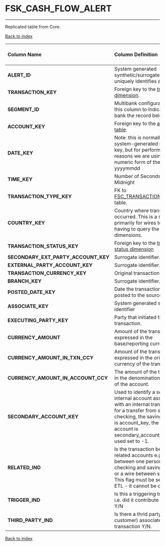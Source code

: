 # FSK_CASH_FLOW_ALERT

---

Replicated table from Core.

[Back to index](./index.md)

| Column Name                         | Column Definition                                                                                                                                                                                                                              | Column Data Type   | Column Null Option   | PK   | FK   |
|:------------------------------------|:-----------------------------------------------------------------------------------------------------------------------------------------------------------------------------------------------------------------------------------------------|:-------------------|:---------------------|:-----|:-----|
| **ALERT_ID**                        | System generated synthetic/surrogate key that uniquely identifies an alert.                                                                                                                                                                    | NUMBER(12)         | Not Null             | Yes  | No   |
| **TRANSACTION_KEY**                 | Foreign key to the [transaction dimension](https://onishchenkoar.github.io/fcfcore/fsc_transaction_dim.html).                                                                                                                                                                                                     | NUMBER(12)         | Not Null             | Yes  | No   |
| **SEGMENT_ID**                      | Multibank configurations use this column to indicate which bank the record belongs to.                                                                                                                                                         | VARCHAR2(128)      | Not Null             | Yes  | No   |
| **ACCOUNT_KEY**                     | Foreign key to the [account table](https://onishchenkoar.github.io/fcfcore/fsc_account_dim.html).                                                                                                                                                                                                              | NUMBER(12)         | Not Null             | No   | No   |
| **DATE_KEY**                        | Note: this is normally a system-generated surrogate key, but for performance reasons we are using a numeric form of the date: yyyymmdd                                                                                                         | NUMBER(8,0)        | Not Null             | No   | No   |
| **TIME_KEY**                        | Number of Seconds since Midnight                                                                                                                                                                                                               | NUMBER(6)          | Not Null             | No   | No   |
| **TRANSACTION_TYPE_KEY**            | FK to [FSC_TRANSACTION_TYPE_DIM](https://onishchenkoar.github.io/fcfcore/fsc_transaction_type_dim.html) table.                                                                                                                                                                                                              | NUMBER(12)         | Not Null             | No   | No   |
| **COUNTRY_KEY**                     | Country where transaction occurred.  This is a short-cut primarily for wires to avoid having to query the wire dimensions.                                                                                                                     | NUMBER(5)          | Not Null             | No   | No   |
| **TRANSACTION_STATUS_KEY**          | Foreign key to the [transaction status dimension](./https://onishchenkoar.github.io/fcfcore/fsc_transaction_status_dim.html)                                                                                                                                                                                                | NUMBER(5)          | Not Null             | No   | No   |
| **SECONDARY_EXT_PARTY_ACCOUNT_KEY** | Surrogate identifier.                                                                                                                                                                                                                          | NUMBER(12)         | Null                 | No   | No   |
| **EXTERNAL_PARTY_ACCOUNT_KEY**      | Surrogate identifier.                                                                                                                                                                                                                          | NUMBER(12)         | Not Null             | No   | No   |
| **TRANSACTION_CURRENCY_KEY**        | Original transaction currency.                                                                                                                                                                                                                 | NUMBER(5)          | Not Null             | No   | No   |
| **BRANCH_KEY**                      | Surrogate identifier.                                                                                                                                                                                                                          | NUMBER(12)         | Not Null             | No   | No   |
| **POSTED_DATE_KEY**                 | Date the transaction was posted to the source system.                                                                                                                                                                                          | NUMBER(8)          | Null                 | No   | No   |
| **ASSOCIATE_KEY**                   | System generated surrogate identifier                                                                                                                                                                                                          | NUMBER(12)         | Null                 | No   | No   |
| **EXECUTING_PARTY_KEY**             | Party that initiated the transaction.                                                                                                                                                                                                          | NUMBER(12)         | Null                 | No   | No   |
| **CURRENCY_AMOUNT**                 | Amount of the transaction expressed in the base/reporting currency.                                                                                                                                                                            | NUMBER(18,5)       | Null                 | No   | No   |
| **CURRENCY_AMOUNT_IN_TXN_CCY**      | Amount of the transaction expressed in the original currency of the transaction.                                                                                                                                                               | NUMBER(18,5)       | Null                 | No   | No   |
| **CURRENCY_AMOUNT_IN_ACCOUNT_CCY**  | The amount of the transaction in the denomination currency of the account.                                                                                                                                                                     | NUMBER(18,5)       | Null                 | No   | No   |
| **SECONDARY_ACCOUNT_KEY**           | Used to identify a secondary internal account associated with an internal transfer.  e.g. for a  transfer from savings to checking, the savings account is account_key, the checking account is secondary_account_key.  If not used set to -1. | NUMBER(12)         | Not Null             | No   | No   |
| **RELATED_IND**                     | Is the transaction between two related accounts e.g. a transfer between one person's checking and savings accounts or a wire between spouses.  This flag must be set by the ETL - it cannot be derived.                                        | CHAR(1)            | Not Null             | No   | No   |
| **TRIGGER_IND**                     | Is this a triggering transaction i.e. did it contribute to the alert?  Y/N                                                                                                                                                                     | CHAR(1)            | Null                 | No   | No   |
| **THIRD_PARTY_IND**                 | Is there a thrid party (i.e. non-customer) associated with this transaction Y/N.                                                                                                                                                               | CHAR(1)            | Null                 | No   | No   |

[Back to index](./index.md)
